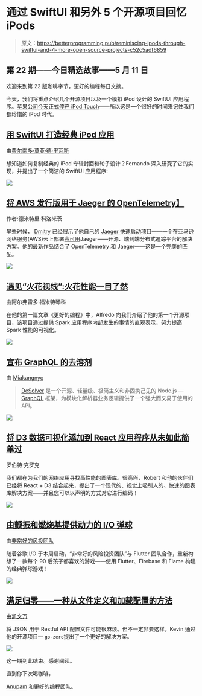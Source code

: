 # 通过 SwiftUI 和另外 5 个开源项目回忆 iPods

> 原文：<https://betterprogramming.pub/reminiscing-ipods-through-swiftui-and-4-more-open-source-projects-c52c5adf6859>

## 第 22 期——今日精选故事——5 月 11 日

欢迎来到第 22 版咖啡字节，更好的编程每日文摘。

今天，我们将重点介绍几个开源项目以及一个模拟 iPod 设计的 SwiftUI 应用程序。[苹果公司今天正式停产 iPod Touch](https://www.apple.com/newsroom/2022/05/the-music-lives-on/)——所以这是一个很好的时间来记住我们都珍惜的 iPod 时代。

## [用 SwiftUI 打造经典 iPod 应用](/build-a-classic-ipod-app-with-swiftui-f1ff3f19b97e)

由[费尔南多·莫亚·德·里瓦斯](https://medium.com/u/30da8e1508ce?source=post_page-----c52c5adf6859--------------------------------)

想知道如何复制经典的 iPod 专辑封面和轮子设计？Fernando 深入研究了它的实现，并提出了一个简洁的 SwiftUI 应用程序:

![](img/23e579fbb8c67373c52591a5bc6b38ed.png)

## [将 AWS 发行版用于 Jaeger 的 OpenTelemetry】](/using-aws-distro-for-opentelemetry-with-jaeger-acf4df3a8e37)

作者:德米特里·科洛米茨

早些时候， [Dmitry](https://medium.com/u/3e42fa96c5e9?source=post_page-----c52c5adf6859--------------------------------) 已经展示了他自己的 [Jaeger 快速启动项目](/introducing-jaeger-quick-start-deploying-on-aws-f0ee5d398e8a)——一个在亚马逊网络服务(AWS)云上部署[高可用](https://docs.aws.amazon.com/whitepapers/latest/real-time-communication-on-aws/high-availability-and-scalability-on-aws.html)Jaeger——开源、端到端分布式追踪平台的解决方案。他的最新作品结合了 OpenTelemetry 和 Jaeger——这是一个完美的匹配。

[![](img/fb38cc1bd420cac0589c65e75a450e9f.png)](https://betterprogramming.pub/using-aws-distro-for-opentelemetry-with-jaeger-acf4df3a8e37)

## [遇见“火花视线”:火花性能一目了然](/spark-sight-spark-performance-at-a-glance-c2316d2a251b)

由阿尔弗雷多·福米特琴科

在他的第一篇文章《更好的编程》中，Alfredo 向我们介绍了他的第一个开源项目，该项目通过提供 Spark 应用程序内部发生的事情的直观表示，努力提高 Spark 性能的可视化。

[![](img/22c2ed92b4bdec80ded1412f01437bb3.png)](https://betterprogramming.pub/spark-sight-spark-performance-at-a-glance-c2316d2a251b)

## [宣布 GraphQL 的去溶剂](https://medium.com/@miakangnyc/announcing-desolver-for-graphql-697b4f893025)

由 [Miakangnyc](https://medium.com/u/72465603b9a5?source=post_page-----c52c5adf6859--------------------------------)

> [DeSolver](https://github.com/oslabs-beta/DeSolver) 是一个开源、轻量级、极简主义和非固执己见的 Node.js — [GraphQL](https://graphql.org/) 框架，为模块化解析器业务逻辑提供了一个强大而又易于使用的 API。

![](img/69a99ce750ec623d125b077e4c5d2793.png)

## [将 D3 数据可视化添加到 React 应用程序从未如此简单过](/adding-d3-data-visualizations-to-your-react-app-has-never-been-easier-2e80c9f2c712)

罗伯特·克罗克

我们都在为我们的网络应用寻找高性能的图表库。很高兴，Robert 和他的伙伴们已经将 React + D3 结合起来，提出了一个现代的、视觉上吸引人的、快速的图表库解决方案——并且您可以以声明的方式对它进行编码！

[![](img/de4e5406c525e7a1aff8860ed5bddd53.png)](https://betterprogramming.pub/adding-d3-data-visualizations-to-your-react-app-has-never-been-easier-2e80c9f2c712)

## [由颤振和燃烧基提供动力的 I/O 弹球](https://medium.com/flutter/i-o-pinball-powered-by-flutter-and-firebase-d22423f3f5d)

由[非常好的风投团队](https://medium.com/u/7781c543301e?source=post_page-----c52c5adf6859--------------------------------)

随着谷歌 I/O 于本周启动，“非常好的风险投资团队”与 Flutter 团队合作，重新构想了一款每个 90 后孩子都喜欢的游戏——使用 Flutter、Firebase 和 Flame 构建的经典弹球游戏！

![](img/c062c843cbc6f446057018ae30c1902a.png)

## [满足归零——一种从文件定义和加载配置的方法](/how-we-define-and-load-configuration-from-files-28fefb11f432)

由[凯文万](https://medium.com/u/35ff4738485b?source=post_page-----c52c5adf6859--------------------------------)

将 JSON 用于 Restful API 配置文件可能很麻烦。但不一定非要这样。Kevin 通过他的开源项目— `go-zero`提出了一个更好的解决方案。

[![](img/a4c38666718219253c6a201fb4b3f617.png)](https://betterprogramming.pub/how-we-define-and-load-configuration-from-files-28fefb11f432)

这一期到此结束。感谢阅读。

直到你下次喝咖啡，

[Anupam](https://anupamchugh.medium.com/) 和更好的编程团队。